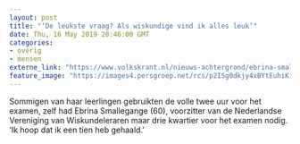 ```yaml
---
layout: post
title: "‘De leukste vraag? Als wiskundige vind ik alles leuk’"
date: Thu, 16 May 2019 20:46:00 GMT
categories: 
- overig 
- mensen 
externe_link: "https://www.volkskrant.nl/nieuws-achtergrond/ebrina-smallegange-doet-eindexamen-wiskunde-de-leukste-vraag-als-wiskundige-vind-ik-alles-leuk~b5f1751a/"
feature_image: "https://images4.persgroep.net/rcs/p2ISg0dkjy4xBYtEuhiKijBCmAM/diocontent/148533967/_crop/0/139/426/426/_fill/320/320?appId=93a17a8fd81db0de025c8abd1cca1279&quality=0.85"
---
```


Sommigen van haar leerlingen gebruikten de volle twee uur voor het examen, zelf had Ebrina Smallegange (60), voorzitter van de Nederlandse Vereniging van Wiskundeleraren maar drie kwartier voor het examen nodig. ‘Ik hoop dat ik een tien heb gehaald.’
